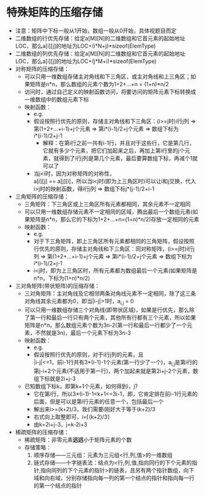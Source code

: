 # 特殊矩阵的压缩存储
- 注意：矩阵中下标一般从1开始，数组一般从0开始，具体视题目而定
- 二维数组的行优先存储：给定a[M][N]的二维数组和它首元素的起始地址LOC，那么a[i][j]的地址为LOC+(i*N+j)*sizeof(ElemType)
- 二维数组的列优先存储：给定a[M][N]的二维数组和它首元素的起始地址LOC，那么a[i][j]的地址为LOC+(j*M+i)*sizeof(ElemType)
- 对称矩阵的压缩存储：
  - 可以只用一维数组存储主对角线和下三角区，或主对角线和上三角区；如果矩阵是n*n，那么数组的元素个数为1+2+...+n = (1+n)*n/2
  - 访问时，通过自己定义的映射函数访问，将要访问的矩阵元素下标转换成一维数组中的数组元素下标
  - 映射函数：
    - e.g.
    - 假设按照行优先的原则，存储主对角线和下三角区：(i>=j时)i行j列 => 第(1+2+...+i-1)+j个元素 => 第i*(i-1)/2+j个元素 => 数组下标为  
    i*(i-1)/2+j-1
      - 解释：在第i行之前一共有i-1行，并且对于这些行，它是第几行，它就有多少个元素，把它们加起来之后，再加上第i行里的j个元素，就得到了i行j列是第几个元素，最后要算数组下标，再减个1就可以了
    - 当j<i时，因为对称矩阵的对称性，  
    a[i][j] == a[j][i]，所以当i<j时(即为上三角区时)可以让i和j交换，代入i>j时的映射函数，得i行j列 => 数组下标j*(j-1)/2+i-1
- 三角矩阵的压缩存储：
  - 三角矩阵：下三角区或上三角区所有元素都相同，其余元素不一定相同
  - 可以只用一维数组存储元素不一定相同的区域，腾出最后一个数组元素(如果矩阵是n*n，那么它的下标为1+2+...+n=(1+n)*n/2)存放一定相同的元素
  - 映射函数：
    - e.g.
    - 对于下三角矩阵，即上三角区所有元素都相同的三角矩阵，假设按照行优先的原则，存储主对角线和下三角区：同对称矩阵，(i>=j时)i行j列 => 第(1+2+...+i-1)+j个元素 => 第i*(i-1)/2+j个元素 => 数组下标为  
      i*(i-1)/2+j-1
    - i<j时，即为上三角区时，所有元素都为数组最后一个元素(如果矩阵是n*n，下标为(1+n)*n/2)
- 三对角矩阵(带状矩阵)的压缩存储：
  - 三对角矩阵：主对角线及它相邻两条对角线元素不一定相同，除了这三条对角线其余元素都为0，即当|i-j|>1时，a<sub>i,j</sub> = 0
  - 可以只用一维数组存储三个对角线(即带状区域)，如果是行优先，那么除了第一行和最后一行只有两个元素，其他所有行都有三个元素，所以如果矩阵是n*n，那么数组元素个数为3n-2(第一行和最后一行都少了一个元素，不然就是3n)，最后一个元素下标为3n-3
  - 映射函数：
    - e.g.
    - 假设按照行优先的原则，对于i行j列的元素，且  
    |i-j|<=1，前i-1行共有3*(i-1)-1个元素(第一行少了一个)，a<sub>i,j</sub>是第i行的第j-i+2个元素(不适用于第一行)，两个加起来就是第2i+j-2个元素，数组下标就是2i+j-3
  - 已知数组下标k，即第k+1个元素，如何得到i，j?
    - 它在第i行，所以3*(i-1)-1<k+1<=3i-1，即，它肯定排在前i-1行元素的后面，但是可以是第i行元素的任意一个，包括最后一个
    - 解出来i>=(k+2)/3，我们需要i刚好大于等于(k+2)/3
    - 右式向上取整即可，i=⌈(k+2)/3⌉
    - 由k=2i+j-3，j=k-2i+3
- 稀疏矩阵的压缩存储：
  - 稀疏矩阵：非零元素<b>远远</b>小于矩阵元素的个数
  - 存储策略：
    1. 顺序存储——三元组：元素为三元组<行,列,值>的一维数组
    2. 链式存储——十字链表法：结点为<行,列,值,指向同行的下个元素的指针,指向同列的下个元素的指针>的链表，且另有两个指针数组，向下域和向右域，分别存储指向每一列的第一个结点的指针和指向每一行的第一个结点的指针
